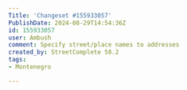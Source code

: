 ```yaml
---
Title: 'Changeset #155933057'
PublishDate: 2024-08-29T14:54:36Z
id: 155933057
user: Ambush
comment: Specify street/place names to addresses
created_by: StreetComplete 58.2
tags:
- Montenegro

---
```

